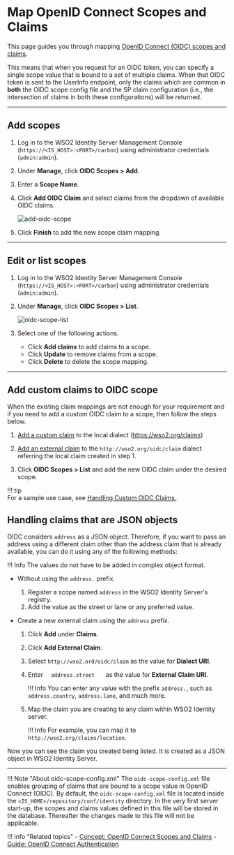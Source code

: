 # Map OpenID Connect Scopes and Claims

This page guides you through mapping [OpenID Connect (OIDC) scopes and claims]({{base_path}}/references/concepts/authentication/scopes-claims).

This means that when you request for an OIDC token, you can specify a single scope value that is bound to a set of multiple claims. When that OIDC token is sent to the UserInfo endpoint, only the claims which are common in **both** the OIDC scope config file and the SP claim configuration (i.e., the intersection of claims in both these configurations) will be returned.

-----
## Add scopes

1. Log in to the WSO2 Identity Server Management Console (`https://<IS_HOST>:<PORT>/carbon`) using administrator credentials (`admin:admin`). 

2. Under **Manage**, click **OIDC Scopes > Add**. 

3. Enter a **Scope Name**. 

4. Click **Add OIDC Claim** and select claims from the dropdown of available OIDC claims.

    ![add-oidc-scope]({{base_path}}/assets/img/guides/add-oidc-scope.png)

5. Click **Finish** to add the new scope claim mapping.

-----

## Edit or list scopes

1. Log in to the WSO2 Identity Server Management Console (`https://<IS_HOST>:<PORT>/carbon`) using administrator credentials (`admin:admin`). 

2. Under **Manage**, click **OIDC Scopes > List**. 

    ![oidc-scope-list]({{base_path}}/assets/img/guides/oidc-scope-list.png)

3.  Select one of the following actions.

    - Click **Add claims** to add claims to a scope.
    - Click **Update** to remove claims from a scope. 
    - Click **Delete** to delete the scope mapping. 
    
----

## Add custom claims to OIDC scope

When the existing claim mappings are not enough for your requirement and if you need to add a custom OIDC claim to a scope, then follow the steps below.

1. [Add a custom claim]({{base_path}}/guides/dialects/add-claim-mapping/#add-local-claim) to the local dialect (https://wso2.org/claims)
2. [Add an external claim]({{base_path}}/guides/dialects/add-claim-mapping/#add-external-claim) to the `http://wso2.org/oidc/claim` dialect referring the local claim created in step 1. 

3. Click **OIDC Scopes > List** and add the new OIDC claim under the desired scope. 

!!! tip     
    For a sample use case, see [Handling Custom OIDC Claims.](https://medium.com/identity-beyond-borders/handling-custom-claims-with-openid-connect-in-wso2-identity-server-56d3b6e4319b)

## Handling claims that are JSON objects

OIDC considers `address` as a JSON object. Therefore, if you want to pass an address using a different claim other than the address claim that is already available, you can do it using any of the following methods:

!!! Info
    The values do not have to be added in complex object format.

-   Without using the `address.` prefix. 
    1. Register a scope named `address` in the WSO2 Identity Server's registry.
    2. Add the value as the street or lane or any preferred value.

-   Create a new external claim using the `address` prefix.
    1.  Click **Add** under **Claims**.
    2.  Click **Add External Claim**.
    3.  Select ` http://wso2.ord/oidc/claim ` as the value for **Dialect URI**.
    4.  Enter `   address.street    ` as the value for **External Claim URI**.

        !!! Info
            You can enter any value with the prefix `address.`, such as `address.country`, `address.lane`, and much more.

    5.  Map the claim you are creating to any claim within WSO2 Identity server.  
        
        !!! Info
            For example, you can map it to ` http://wso2.org/claims/location `.

Now you can see the claim you created being listed. It is created as a JSON object in WSO2 Identity Server.

-----  

!!! Note "About oidc-scope-config.xml"
    The `oidc-scope-config.xml` file enables grouping of claims that are bound to a scope value in OpenID Connect (OIDC). 
    By default, the `oidc-scope-config.xml` file is located inside the `<IS_HOME>/repository/conf/identity` directory. 
    In the very first server start-up, the scopes and claims values defined in this file will be stored in the database. 
    Thereafter the changes made to this file will not be applicable.


!!! info "Related topics"
    - [Concept: OpenID Connect Scopes and Claims]({{base_path}}/references/concepts/authentication/scopes-claims)
    - [Guide: OpenID Connect Authentication]({{base_path}}/guides/login/webapp-oidc/)
